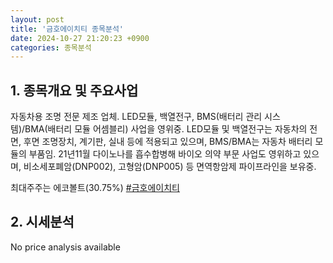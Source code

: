 ```yaml
---
layout: post
title: '금호에이치티 종목분석'
date: 2024-10-27 21:20:23 +0900
categories: 종목분석
---
```


## 1. 종목개요 및 주요사업

자동차용 조명 전문 제조 업체. LED모듈, 백열전구, BMS(배터리 관리 시스템)/BMA(배터리 모듈 어셈블리) 사업을 영위중. LED모듈 및 백열전구는 자동차의 전면, 후면 조명장치, 계기판, 실내 등에 적용되고 있으며, BMS/BMA는 자동차 배터리 모듈의 부품임. 21년11월 다이노나를 흡수합병해 바이오 의약 부문 사업도 영위하고 있으며, 비소세포폐암(DNP002), 고형암(DNP005) 등 면역항암제 파이프라인을 보유중.

최대주주는 에코볼트(30.75%)
[#금호에이치티](#)

## 2. 시세분석

No price analysis available
